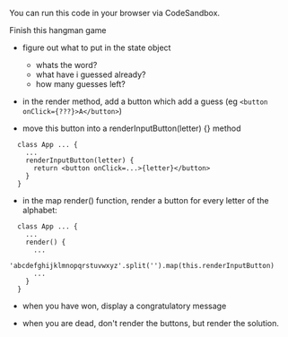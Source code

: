  You can run this code in your browser via CodeSandbox.

Finish this hangman game



- figure out what to put in the state object
    - whats the word?
    - what have i guessed already?
    - how many guesses left?

- in the render method, add a button which add a guess
  (eg `<button onClick={???}>A</button>`)

- move this button into a renderInputButton(letter) {} method

```
  class App ... {
    ...
    renderInputButton(letter) {
      return <button onClick=...>{letter}</button>
    } 
  }
```

- in the map render() function, render a button for every
  letter of the alphabet:

```
  class App ... {
    ...
    render() {
      ...
      'abcdefghijklmnopqrstuvwxyz'.split('').map(this.renderInputButton)
      ...
    }
  }
```

- when you have won, display a congratulatory message

- when you are dead, don't render the buttons, but render the solution.
